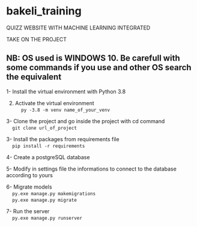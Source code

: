 # bakeli_training
QUIZZ WEBSITE WITH MACHINE LEARNING INTEGRATED

TAKE ON THE PROJECT
## NB: OS used is WINDOWS 10. Be carefull with some commands if you use and other OS search the equivalent  
1- Install the virtual environment with Python 3.8 
  
2. Activate the virtual environment  
&nbsp;&nbsp;&nbsp;&nbsp;`py -3.8 -m venv name_of_your_venv`  
  
3- Clone the project and go inside the project with cd command  
&nbsp;&nbsp;&nbsp;&nbsp;`git clone url_of_project`  
  
3- Install the packages from requirements file  
&nbsp;&nbsp;&nbsp;&nbsp;`pip install -r requirements`   
  
4- Create a postgreSQL database  
  
5- Modify in settings file the informations to connect to the database according to yours 
  
6- Migrate models  
&nbsp;&nbsp;&nbsp;&nbsp;`py.exe manage.py makemigrations`  
&nbsp;&nbsp;&nbsp;&nbsp;`py.exe manage.py migrate`  
  
7- Run the server  
&nbsp;&nbsp;&nbsp;&nbsp;`py.exe manage.py runserver`  
  


